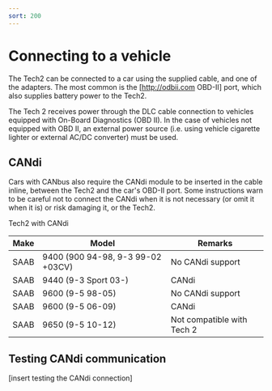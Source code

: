 ```yaml
---
sort: 200
---
```

# Connecting to a vehicle

The Tech2 can be connected to a car using the supplied cable, and one of the adapters. The most common is the [http://odbii.com OBD-II] port, which also supplies battery power to the Tech2.

The Tech 2 receives power through the DLC cable connection to vehicles equipped with On-Board Diagnostics (OBD II). In the case of vehicles not equipped with OBD II, an external power source (i.e. using vehicle cigarette lighter or external AC/DC converter) must be used.

## CANdi

Cars with CANbus also require the CANdi module to be inserted in the cable inline, between the Tech2 and the car's OBD-II port. Some instructions warn to be careful not to connect the CANdi when it is not necessary (or omit it when it is) or risk damaging it, or the Tech2.

Tech2 with CANdi

| Make | Model | Remarks |
| --- | --- | --- |
| SAAB | 9400 (900 94-98, 9-3 99-02 +03CV) | No CANdi support | 
| SAAB | 9440 (9-3 Sport 03-) | CANdi |
| SAAB | 9600 (9-5 98-05) | No CANdi support  |
| SAAB | 9600 (9-5 06-09) | CANdi |
| SAAB | 9650 (9-5 10-12) | Not compatible with Tech 2 |

## Testing CANdi communication

[insert testing the CANdi connection]